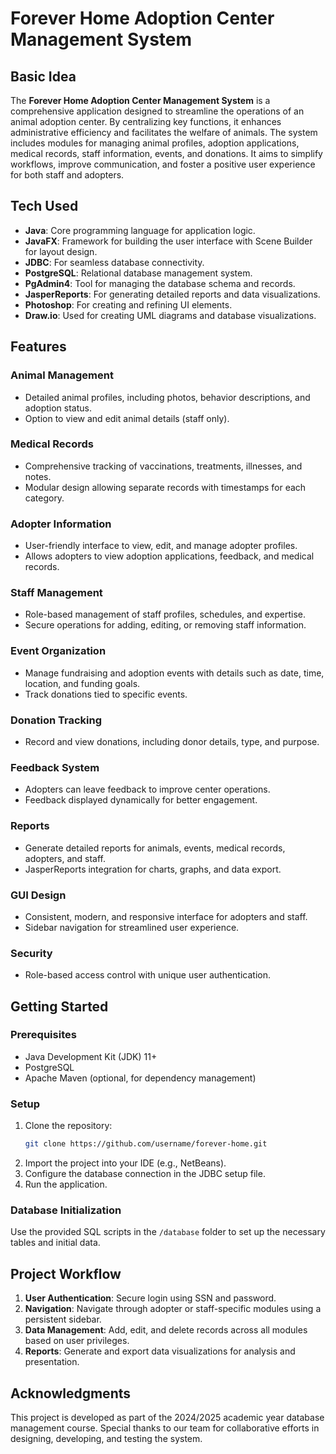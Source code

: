 # Forever Home Adoption Center Management System

## Basic Idea

The **Forever Home Adoption Center Management System** is a comprehensive application designed to streamline the operations of an animal adoption center. By centralizing key functions, it enhances administrative efficiency and facilitates the welfare of animals. The system includes modules for managing animal profiles, adoption applications, medical records, staff information, events, and donations. It aims to simplify workflows, improve communication, and foster a positive user experience for both staff and adopters.

## Tech Used

- **Java**: Core programming language for application logic.
- **JavaFX**: Framework for building the user interface with Scene Builder for layout design.
- **JDBC**: For seamless database connectivity.
- **PostgreSQL**: Relational database management system.
- **PgAdmin4**: Tool for managing the database schema and records.
- **JasperReports**: For generating detailed reports and data visualizations.
- **Photoshop**: For creating and refining UI elements.
- **Draw.io**: Used for creating UML diagrams and database visualizations.

## Features

### Animal Management
- Detailed animal profiles, including photos, behavior descriptions, and adoption status.
- Option to view and edit animal details (staff only).

### Medical Records
- Comprehensive tracking of vaccinations, treatments, illnesses, and notes.
- Modular design allowing separate records with timestamps for each category.

### Adopter Information
- User-friendly interface to view, edit, and manage adopter profiles.
- Allows adopters to view adoption applications, feedback, and medical records.

### Staff Management
- Role-based management of staff profiles, schedules, and expertise.
- Secure operations for adding, editing, or removing staff information.

### Event Organization
- Manage fundraising and adoption events with details such as date, time, location, and funding goals.
- Track donations tied to specific events.

### Donation Tracking
- Record and view donations, including donor details, type, and purpose.

### Feedback System
- Adopters can leave feedback to improve center operations.
- Feedback displayed dynamically for better engagement.

### Reports
- Generate detailed reports for animals, events, medical records, adopters, and staff.
- JasperReports integration for charts, graphs, and data export.

### GUI Design
- Consistent, modern, and responsive interface for adopters and staff.
- Sidebar navigation for streamlined user experience.

### Security
- Role-based access control with unique user authentication.

## Getting Started

### Prerequisites
- Java Development Kit (JDK) 11+
- PostgreSQL
- Apache Maven (optional, for dependency management)

### Setup
1. Clone the repository:
   ```bash
   git clone https://github.com/username/forever-home.git
   ```
2. Import the project into your IDE (e.g., NetBeans).
3. Configure the database connection in the JDBC setup file.
4. Run the application.

### Database Initialization
Use the provided SQL scripts in the `/database` folder to set up the necessary tables and initial data.

## Project Workflow
1. **User Authentication**: Secure login using SSN and password.
2. **Navigation**: Navigate through adopter or staff-specific modules using a persistent sidebar.
3. **Data Management**: Add, edit, and delete records across all modules based on user privileges.
4. **Reports**: Generate and export data visualizations for analysis and presentation.

## Acknowledgments
This project is developed as part of the 2024/2025 academic year database management course. Special thanks to our team for collaborative efforts in designing, developing, and testing the system.
